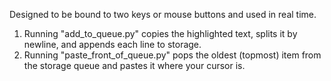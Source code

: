 Designed to be bound to two keys or mouse buttons and used in real time. 

1. Running "add_to_queue.py" copies the highlighted text, splits it by newline, and appends each line to storage.
2. Running "paste_front_of_queue.py" pops the oldest (topmost) item from the storage queue and pastes it where your cursor is.
